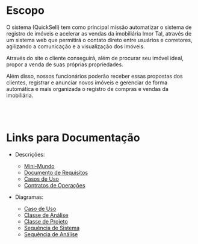 # **Escopo**

O sistema (QuickSell) tem como principal missão automatizar o sistema de registro de imóveis e acelerar as vendas da imobiliária Imor Tal, através de um sistema web que permitirá o contato direto entre usuários e corretores, agilizando a comunicação e a visualização dos imóveis.

Através do site o cliente conseguirá, além de procurar seu imóvel ideal, propor a venda de suas próprias propriedades.

Além disso, nossos funcionários poderão receber essas propostas dos clientes, registrar e anunciar novos imóveis e gerenciar de forma automática e mais organizada o registro de compras e vendas da imobiliária.

</br> </br>

# **Links para Documentação**
- Descrições:
  - [Mini-Mundo](/Documentação/Descrições/Mini-Mundo.md)
  - [Documento de Requisitos](/Documentação/Descrições/Documento_de_Requisitos.md)
  - [Casos de Uso](/Documentação/Descrições/Casos_de_Uso.md)
  - [Contratos de Operações](/Documentação/Descrições/Contratos_de_Operações.md)

- Diagramas:
  - [Caso de Uso](/Documentação/Diagramas/Caso_de_Uso/Diagrama_Caso_de_Uso.md)
  - [Classe de Análise](/Documentação/Diagramas/Diagrama_de_Classe/Diagrama_de_Classe.md)
  - [Classe de Projeto](/Documentação/Diagramas/Diagrama_de_Classe_de_Projeto/Diagrama_de_Classe_de_Projeto.md)
  - [Sequência de Sistema](/Documentação/Diagramas/Diagrama_de_Sequencia/Diagrama_de_Sequencia.md)
  - [Sequência de Análise](/Documentação/Diagramas/Diagrama_de_Sequencia_de_Projeto/Diagrama_de_Sequencia_de_Projeto.md)

